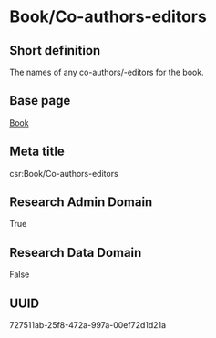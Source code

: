 # Book/Co-authors-editors
## Short definition
The names of any co-authors/-editors for the book.
## Base page
[Book](../Objects/Book.md)
## Meta title
csr:Book/Co-authors-editors
## Research Admin Domain
True
## Research Data Domain
False
## UUID
727511ab-25f8-472a-997a-00ef72d1d21a
